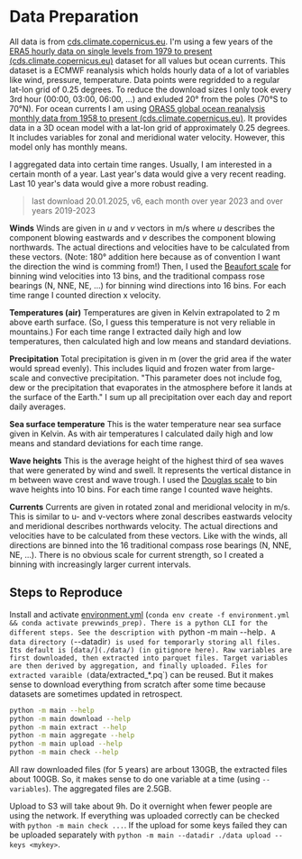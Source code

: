 # Data Preparation

All data is from [cds.climate.copernicus.eu](https://cds.climate.copernicus.eu/).
I'm using a few years of the [ERA5 hourly data on single levels from 1979 to present (cds.climate.copernicus.eu)](https://cds.climate.copernicus.eu/cdsapp#!/dataset/reanalysis-era5-single-levels?tab=overview) dataset for all values but ocean currents.
This dataset is a ECMWF reanalysis which holds hourly data of a lot of variables like wind, pressure, temperature.
Data points were regridded to a regular lat-lon grid of 0.25 degrees.
To reduce the download sizes I only took every 3rd hour (00:00, 03:00, 06:00, ...) and exluded 20° from the poles (70°S to 70°N).
For ocean currents I am using [ORAS5 global ocean reanalysis monthly data from 1958 to present (cds.climate.copernicus.eu)](https://cds.climate.copernicus.eu/cdsapp#!/dataset/reanalysis-oras5?tab=overview).
It provides data in a 3D ocean model with a lat-lon grid of approximately 0.25 degrees.
It includes variables for zonal and meridional water velocity.
However, this model only has monthly means.

I aggregated data into certain time ranges.
Usually, I am interested in a certain month of a year.
Last year's data would give a very recent reading.
Last 10 year's data would give a more robust reading.

> last download 20.01.2025,
> v6, each month over year 2023 and over years 2019-2023

**Winds**
Winds are given in _u_ and _v_ vectors in m/s where _u_ describes the component blowing eastwards and _v_ describes the component blowing northwards.
The actual directions and velocities have to be calculated from these vectors.
(Note: 180° addition here because as of convention I want the direction the wind is comming from!)
Then, I used the [Beaufort scale](https://en.wikipedia.org/wiki/Beaufort_scale) for binning wind velocities into 13 bins, and the traditional compass rose bearings (N, NNE, NE, ...) for binning wind directions into 16 bins.
For each time range I counted direction x velocity.

**Temperatures (air)**
Temperatures are given in Kelvin extrapolated to 2 m above earth surface.
(So, I guess this temperature is not very reliable in mountains.)
For each time range I extracted daily high and low temperatures, then calculated high and low means and standard deviations.

**Precipitation**
Total precipitation is given in m (over the grid area if the water would spread evenly).
This includes liquid and frozen water from large-scale and convective precipitation.
"This parameter does not include fog, dew or the precipitation that evaporates in the atmosphere before it lands at the surface of the Earth."
I sum up all precipitation over each day and report daily averages.

**Sea surface temperature**
This is the water temperature near sea surface given in Kelvin.
As with air temperatures I calculated daily high and low means and standard deviations for each time range.

**Wave heights**
This is the average height of the highest third of sea waves that were generated by wind and swell.
It represents the vertical distance in m between wave crest and wave trough.
I used the [Douglas scale](https://en.wikipedia.org/wiki/Douglas_sea_scale) to bin wave heights into 10 bins.
For each time range I counted wave heights.

**Currents**
Currents are given in rotated zonal and meridional velocity in m/s.
This is similar to u- and v-vectors where zonal describes eastwards velocity and meridional describes northwards velocity.
The actual directions and velocities have to be calculated from these vectors.
Like with the winds, all directions are binned into the 16 traditional compass rose bearings (N, NNE, NE, ...).
There is no obvious scale for current strength, so I created a binning with increasingly larger current intervals.

## Steps to Reproduce


Install and activate [environment.yml](./environment.yml) (`conda env create -f environment.yml && conda activate prevwinds_prep).
There is a python CLI for the different steps.
See the description with `python -m main --help`.
A data directory (`--datadir`) is used for temporarly storing all files.
Its default is [data/](./data/) (in gitignore here).
Raw variables are first downloaded, then extracted into parquet files.
Target variables are then derived by aggregation, and finally uploaded.
Files for extracted varaible (`data/extracted_*.pq`) can be reused.
But it makes sense to download everything from scratch after some time because datasets are sometimes updated in retrospect.

```bash
python -m main --help
python -m main download --help
python -m main extract --help
python -m main aggregate --help
python -m main upload --help
python -m main check --help
```

All raw downloaded files (for 5 years) are arbout 130GB, the extracted files about 100GB.
So, it makes sense to do one variable at a time (using `--variables`).
The aggregated files are 2.5GB.

Upload to S3 will take about 9h.
Do it overnight when fewer people are using the network.
If everything was uploaded correctly can be checked with `python -m main check ...`.
If the upload for some keys failed they can be uploaded separately with `python -m main --datadir ./data upload --keys <mykey>`.
